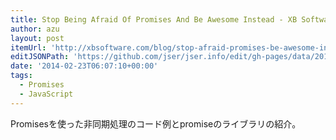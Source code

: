 ```yaml
---
title: Stop Being Afraid Of Promises And Be Awesome Instead - XB Software
author: azu
layout: post
itemUrl: 'http://xbsoftware.com/blog/stop-afraid-promises-be-awesome-instead/'
editJSONPath: 'https://github.com/jser/jser.info/edit/gh-pages/data/2014/02/index.json'
date: '2014-02-23T06:07:10+00:00'
tags:
  - Promises
  - JavaScript
---
```

Promisesを使った非同期処理のコード例とpromiseのライブラリの紹介。

